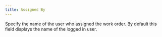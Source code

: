 ```yaml
---
title: Assigned By
---
```



Specify the name of the user who assigned the work order. By default  this field displays the name of the logged in user.
